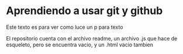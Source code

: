<h1>Aprendiendo a usar git y github</h1>
<p>Este texto es para ver como luce un p para texto</p>

El repositorio cuenta con el archivo readme, un archivo .js que hace de esqueleto, pero se encuentra vacio, y un .html vacio tambien
